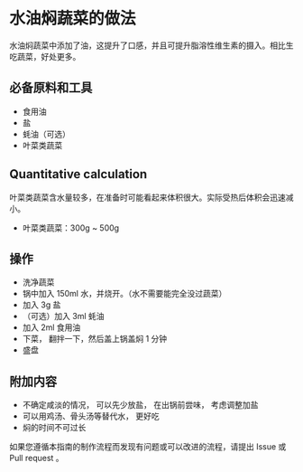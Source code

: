 # 水油焖蔬菜的做法

水油焖蔬菜中添加了油，这提升了口感，并且可提升脂溶性维生素的摄入。相比生吃蔬菜，好处更多。

## 必备原料和工具

* 食用油
* 盐
* 蚝油（可选）
* 叶菜类蔬菜

## Quantitative calculation

叶菜类蔬菜含水量较多，在准备时可能看起来体积很大。实际受热后体积会迅速减小。

* 叶菜类蔬菜：300g ~ 500g

## 操作

* 洗净蔬菜
* 锅中加入 150ml 水，并烧开。（水不需要能完全没过蔬菜）
* 加入 3g 盐
* （可选）加入 3ml 蚝油
* 加入 2ml 食用油
* 下菜， 翻拌一下，然后盖上锅盖焖 1 分钟
* 盛盘

## 附加内容

* 不确定咸淡的情况， 可以先少放盐， 在出锅前尝味， 考虑调整加盐
* 可以用鸡汤、骨头汤等替代水， 更好吃
* 焖的时间不可过长

如果您遵循本指南的制作流程而发现有问题或可以改进的流程，请提出 Issue 或 Pull request 。
